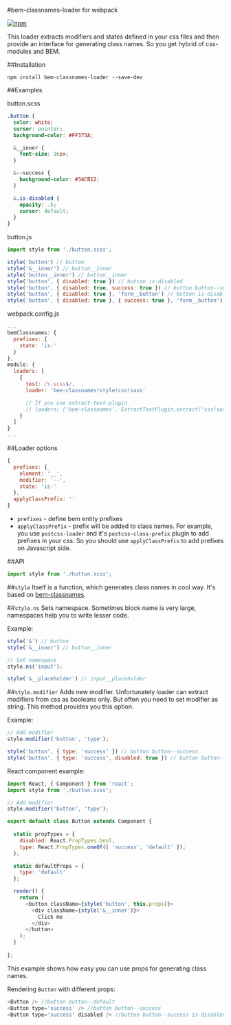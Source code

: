 #bem-classnames-loader for webpack

[![npm](https://img.shields.io/npm/v/bem-classnames-loader.svg?maxAge=2592000)](https://www.npmjs.com/package/bem-classnames-loader)

This loader extracts modifiers and states defined in your css files and then provide an interface for generating class names. So you get hybrid of css-modules and BEM.

##Installation
```
npm install bem-classnames-loader --save-dev
```

##Examples

button.scss
```scss
.button {
  color: white;
  cursor: pointer;
  background-color: #FF373A;

  &__inner {
    font-size: 16px;
  }

  &--success {
    background-color: #34CB12;
  }

  &.is-disabled {
    opacity: .5;
    cursor: default;
  }
}
```

button.js
```js
import style from './button.scss';

style('button') // button
style('&__inner') // button__inner
style('button__inner') // button__inner
style('button', { disabled: true }) // button is-disabled
style('button', { disabled: true, success: true }) // button button--success is-disabled
style('button', { disabled: true }, 'form__button') // button is-disabled form__button
style('button', { disabled: true }, { success: true }, 'form__button') // button button--success is-disabled form__button
```

webpack.config.js
```js
...
bemClassnames: {
  prefixes: {
    state: 'is-'
  }
},
module: {
  loaders: [
    {
      test: /\.scss$/,
      loader: 'bem-classnames!style!css!sass'

      // If you use extract-text-plugin
      // loaders: ['bem-classnames', ExtractTextPlugin.extract('css!sass')]
    }
  ]
}
...
```

##Loader options

```js
{
  prefixes: {
    element: '__',  
    modifier: '--',
    state: 'is-'
  },
  applyClassPrefix: ''
}
```

- `prefixes` - define bem entity prefixes
- `applyClassPrefix` - prefix will be added to class names. For example, you use `postcss-loader` and it's `postcss-class-prefix` plugin to add prefixes in your css. So you should use `applyClassPrefix` to add prefixes on Javascript side.


##API 
```js
import style from './button.scss';
```
##`style` 
Itself is a function, which generates class names in cool way. It's based on [bem-classnames](https://github.com/pocotan001/bem-classnames).

##`style.ns` 
Sets namespace. Sometimes block name is very large, namespaces help you to write lesser code.

Example:
```js
style('&') // button
style('&__inner') // button__inner

// Set namespace
style.ns('input');

style('&__placeholder') // input__placeholder
```

##`style.modifier`
Adds new modifier. Unfortunately loader can extract modifiers from css as booleans only. But often you need to set modifier as string. This method provides you this option.

Example: 
```js
// Add modifier
style.modifier('button', 'type');

style('button', { type: 'success' }) // button button--success
style('button', { type: 'success', disabled: true }) // button button--success is-disabled
```

React component example:
```js
import React, { Component } from 'react';
import style from './button.scss';

// Add modifier
style.modifier('button', 'type');

export default class Button extends Component {
    
  static propTypes = {
    disabled: React.PropTypes.bool,
    type: React.PropTypes.oneOf([ 'success', 'default' ]);
  };

  static defaultProps = {
    type: 'default'
  };

  render() {
    return (
      <button className={style('button', this.props)}>
        <div className={style('&__inner')}>
          Click me
        </div>
      </button>
    );
  }
  
};
```

This example shows how easy you can use props for generating class names. 

Rendering `Button` with different props:

```js
<Button /> //button button--default
<Button type='success' /> //button button--success
<Button type='success' disabled /> //button button--success is-disabled
```
